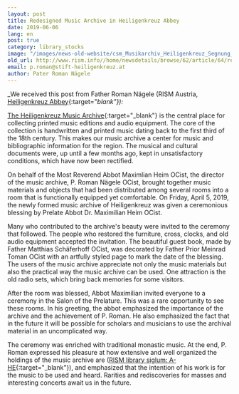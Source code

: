 ```yaml
---
layout: post
title: Redesigned Music Archive in Heiligenkreuz Abbey
date: 2019-06-06
lang: en
post: true
category: library_stocks
image: "/images/news-old-website/csm_Musikarchiv_Heiligenkreuz_Segnung_8f42d128e3.jpg"
old_url: http://www.rism.info//home/newsdetails/browse/62/article/64/redesigned-music-archive-in-heiligenkreuz-abbey.html
email: p.roman@stift-heiligenkreuz.at
author: Pater Roman Nägele
---
```


_We received this post from Father Roman Nägele (RISM Austria, [Heiligenkreuz Abbey](https://www.stift-heiligenkreuz.org/){:target="_blank"}):_

[The Heiligenkreuz Music Archive](http://www.stift-heiligenkreuz-sammlungen.at/){:target="_blank"} is the central place for collecting printed music editions and audio equipment. The core of the collection is handwritten and printed music dating back to the first third of the 18th century. This makes our music archive a center for music and bibliographic information for the region. The musical and cultural documents were, up until a few months ago, kept in unsatisfactory conditions, which have now been rectified.

On behalf of the Most Reverend Abbot Maximlian Heim OCist, the director of the music archive, P. Roman Nägele OCist, brought together music materials and objects that had been distributed among several rooms into a room that is functionally equipped yet comfortable. On Friday, April 5, 2019, the newly formed music archive of Heiligenkreuz was given a ceremonious blessing by Prelate Abbot Dr. Maximilian Heim OCist.

Many who contributed to the archive's beauty were invited to the ceremony that followed. The people who restored the furniture, cross, clocks, and old audio equipment accepted the invitation. The beautiful guest book, made by Father Matthias Schäferhoff OCist, was decorated by Father Prior Meinrad Toman OCist with an artfully styled page to mark the date of the blessing. The users of the music archive appreciate not only the music materials but also the practical way the music archive can be used. One attraction is the old radio sets, which bring back memories for some visitors.

After the room was blessed, Abbot Maximilian invited everyone to a ceremony in the Salon of the Prelature. This was a rare opportunity to see these rooms. In his greeting, the abbot emphasized the importance of the archive and the achievement of P. Roman. He also emphasized the fact that in the future it will be possible for scholars and musicians to use the archival material in an uncomplicated way.

The ceremony was enriched with traditional monastic music. At the end, P. Roman expressed his pleasure at how extensive and well organized the holdings of the music archive are ([RISM library siglum: A-HE](https://opac.rism.info/search?View=rism&siglum=A-HE&Language=en){:target="_blank"}), and emphasized that the intention of his work is for the music to be used and heard. Rarities and rediscoveries for masses and interesting concerts await us in the future.


